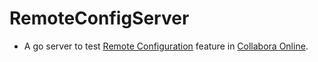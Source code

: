 # RemoteConfigServer

- A go server to test [Remote Configuration](https://sdk.collaboraonline.com/docs/installation/Configuration.html#remote-dynamic-configuration) feature in [Collabora Online](https://www.collaboraonline.com).
